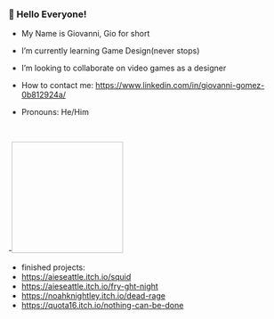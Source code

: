 ### 👋 Hello Everyone!
-  My Name is Giovanni, Gio for short
-  I’m currently learning Game Design(never stops)
-  I’m looking to collaborate on video games as a designer
-  How to contact me: https://www.linkedin.com/in/giovanni-gomez-0b812924a/
-  Pronouns: He/Him

     <br>

-<img scr="![image](https://github.com/user-attachments/assets/dc3475d3-aadc-4a63-8d1c-0647d366481f)"
width="200"
height="200" />
-  finished projects:
- https://aieseattle.itch.io/squid
- https://aieseattle.itch.io/fry-ght-night
- https://noahknightley.itch.io/dead-rage
- https://quota16.itch.io/nothing-can-be-done
<!---
vaguerorgon/vaguerorgon is a ✨ special ✨ repository because its `README.md` (this file) appears on your GitHub profile.
You can click the Preview link to take a look at your changes.
--->
<!---
![Job_0012 copy](https://github.com/user-attachments/assets/8fc63619-0a32-4442-bd20-2c16a19594ea)
--->
